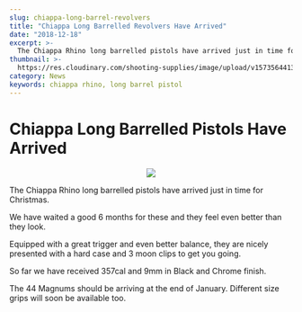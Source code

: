 ```yaml
---
slug: chiappa-long-barrel-revolvers
title: "Chiappa Long Barrelled Revolvers Have Arrived"
date: "2018-12-18"
excerpt: >-
  The Chiappa Rhino long barrelled pistols have arrived just in time for Christmas.
thumbnail: >-
  https://res.cloudinary.com/shooting-supplies/image/upload/v1573564413/Rhino-pistol_wenjlj_vrnocl-1_acmmyq.jpg
category: News
keywords: chiappa rhino, long barrel pistol
---
```


# **Chiappa Long Barrelled Pistols Have Arrived**

<p align="center">
<img src="https://res.cloudinary.com/shooting-supplies/image/upload/v1573564413/Rhino-pistol_wenjlj_vrnocl-1_acmmyq.jpg" />
</p>

The Chiappa Rhino long barrelled pistols have arrived just in time for Christmas.

We have waited a good 6 months for these and they feel even better than they look.

Equipped with a great trigger and even better balance, they are nicely presented with a hard case and 3 moon clips to get you going.

So far we have received 357cal and 9mm in Black and Chrome finish.

The 44 Magnums should be arriving at the end of January. Different size grips will soon be available too.
